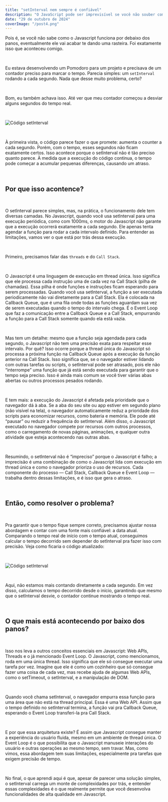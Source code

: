 ```yaml
---
title: "setInterval nem sempre é confiável"
description: "O JavaScript pode ser imprevisível se você não souber como ele funciona de verdade."
date: "29 de outubro de 2024"
coverImage: "/post4.png"
---
```


Pois é, se você não sabe como o Javascript funciona por debaixo dos panos, eventualmente ele vai acabar te dando uma rasteira. Foi exatamente isso que aconteceu comigo.

&nbsp;
&nbsp;

Eu estava desenvolvendo um Pomodoro para um projeto e precisava de um contador preciso para marcar o tempo. Parecia simples: um `setInterval` rodando a cada segundo. Nada que desse muito problema, certo?

&nbsp;
&nbsp;

Bom, eu também achava isso. Até ver que meu contador começou a desviar alguns segundos do tempo real.

&nbsp;
&nbsp;

![Código setInterval ](/setinterval1.png)

&nbsp;
&nbsp;

À primeira vista, o código parece fazer o que promete: aumenta o counter a cada segundo. Porém, com o tempo, esses segundos não ficam exatamente certos. Isso acontece porque o setInterval não é tão preciso quanto parece. À medida que a execução do código continua, o tempo pode começar a acumular pequenas diferenças, causando um atraso.

&nbsp;
&nbsp;

## Por que isso acontence?

&nbsp;

O setInterval parece simples, mas, na prática, o funcionamento dele tem diversas camadas. No Javascript, quando você usa setInterval para uma execução periódica, como com 1000ms, o motor do Javascript não garante que a execução ocorrerá exatamente a cada segundo. Ele apenas tenta agendar a função para rodar a cada intervalo definido. Para entender as limitações, vamos ver o que está por trás dessa execução.

&nbsp;
&nbsp;

Primeiro, precisamos falar das `threads` e do `Call Stack`.

&nbsp;
&nbsp;

O Javascript é uma linguagem de execução em thread única. Isso significa que ele processa cada instrução uma de cada vez na Call Stack (pilha de chamadas). Essa pilha é onde funções e instruções ficam esperando para serem processadas. Quando você usa setInterval, a função a ser executada periodicamente não vai diretamente para a Call Stack. Ela é colocada na Callback Queue, que é uma fila onde todas as funções aguardam sua vez de serem executadas quando o tempo do intervalo chega. É o Event Loop que faz a comunicação entre a Callback Queue e a Call Stack, empurrando a função para a Call Stack somente quando ela está vazia.

&nbsp;
&nbsp;

Mas tem um detalhe: mesmo que a função seja agendada para cada segundo, o Javascript não tem uma precisão exata para respeitar esse intervalo. Por quê? Isso ocorre porque a thread única do Javascript só processa a próxima função na Callback Queue após a execução da função anterior na Call Stack. Isso significa que, se o navegador estiver lidando com outras tarefas ou scripts, o setInterval pode ser atrasado, pois ele não “interrompe” uma função que já está sendo executada para garantir que o tempo seja preciso. Isso é ainda mais comum se você tiver várias abas abertas ou outros processos pesados rodando.

&nbsp;
&nbsp;

E tem mais: a execução do Javascript é afetada pela prioridade que o navegador dá à aba. Se a aba do seu site ou app estiver em segundo plano (não visível na tela), o navegador automaticamente reduz a prioridade dos scripts para economizar recursos, como bateria e memória. Ele pode até “pausar” ou reduzir a frequência do setInterval. Além disso, o Javascript executado no navegador compete por recursos com outros processos, como o carregamento de novas páginas, animações, e qualquer outra atividade que esteja acontecendo nas outras abas.

&nbsp;
&nbsp;

Resumindo, o setInterval não é “impreciso” porque o Javascript é falho; a imprecisão é uma combinação de como o Javascript lida com execução em thread única e como o navegador prioriza o uso de recursos. Cada componente do processo — Call Stack, Callback Queue e Event Loop — trabalha dentro dessas limitações, e é isso que gera o atraso.

&nbsp;
&nbsp;

## Então, como resolver o problema?

&nbsp;

Pra garantir que o tempo fique sempre correto, precisamos ajustar nossa abordagem e contar com uma fonte mais confiável: a data atual. Comparando o tempo real de início com o tempo atual, conseguimos calcular o tempo decorrido sem depender do setInterval pra fazer isso com precisão. Veja como ficaria o código atualizado:

&nbsp;
&nbsp;

![Código setInterval](/setinterval2.png)

&nbsp;
&nbsp;

Aqui, não estamos mais contando diretamente a cada segundo. Em vez disso, calculamos o tempo decorrido desde o início, garantindo que mesmo que o setInterval desvie, o contador continue mostrando o tempo real.

&nbsp;
&nbsp;

## O que mais está acontecendo por baixo dos panos?

&nbsp;

Isso nos leva a outros conceitos essenciais em Javascript: Web APIs, Threads e o já mencionado Event Loop. O Javascript, como mencionamos, roda em uma única thread. Isso significa que ele só consegue executar uma tarefa por vez. Imagine que ele é como um cozinheiro que só consegue fazer uma coisa de cada vez, mas recebe ajuda de algumas Web APIs, como o setTimeout, o setInterval, e a manipulação de DOM.

&nbsp;
&nbsp;

Quando você chama setInterval, o navegador empurra essa função para uma área que não está na thread principal. Essa é uma Web API. Assim que o tempo definido no setInterval termina, a função vai pra Callback Queue, esperando o Event Loop transferi-la pra Call Stack.

&nbsp;
&nbsp;

E por que essa arquitetura existe? É assim que Javascript consegue manter a experiência do usuário fluida, mesmo em um ambiente de thread única. O Event Loop é o que possibilita que o Javascript manuseie interações do usuário e outras operações ao mesmo tempo, sem travar. Mas, como vimos, essa abordagem tem suas limitações, especialmente pra tarefas que exigem precisão de tempo.

&nbsp;
&nbsp;

No final, o que aprendi aqui é que, apesar de parecer uma solução simples, o setInterval carrega um monte de complexidades por trás, e entender essas complexidades é o que realmente permite que você desenvolva funcionalidades de alta qualidade em Javascript.

&nbsp;
&nbsp;
&nbsp;
&nbsp;

